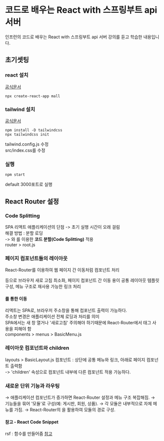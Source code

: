 # 코드로 배우는 React with 스프링부트 api 서버
인프런의 코드로 배우는 React with 스프링부트 api 서버 강의를 듣고 학습한 내용입니다.

## 초기셋팅
### react 설치
[공식문서](https://react.dev/learn/start-a-new-react-project#nextjs-pages-router)  
~~~
npx create-react-app mall
~~~

### tailwind 설치
[공식문서](https://tailwindcss.com/docs/guides/create-react-app)  
~~~
npm install -D tailwindcss
npx tailwindcss init
~~~
tailwind.config.js 수정  
src/index.css를 수정  

### 실행
~~~
npm start 
~~~
default 3000포트로 실행


## React Router 설정
### Code Splitting
SPA 리액트 애플리케이션의 단점 -> 초기 실행 시간이 오래 걸림  
해결 방법 : 분할 로딩  
-> <Suspense>와 <Lazy>를 이용한 **코드 분할(Code Splitting)** 적용  
router > root.js

### 페이지 컴포넌트들의 레이아웃
React-Router를 이용하여 웹 페이지 간 이동처럼 컴포넌트 처리  
<Link> 등으로 브라우저 새로 고침 최소화, 페이지 컴포넌트 간 이동 용이  
공통 레이아웃 템플릿 구성, 메뉴 구조로 재사용 가능한 링크 처리  

#### <Link>를 통한 이동
리액트는 SPA로, 브라우저 주소창을 통해 컴포넌트 출력이 가능하다.  
주소창 변경은 애플리케이션 전체 로딩과 처리를 의미  
SPA에서는 새 창 열거나 '새로고침' 주의해야 하기때문에 React-Router에서 <a> 태그 사용을 피해야 함  
components > menus > BasicMenu.js  

### 레이아웃 컴포넌트와 children
layouts > BasicLayout.js 컴포넌트 : 상단에 공통 메뉴와 링크, 아래로 페이지 컴포넌트 출력함  
-> 'children' 속성으로 컴포넌트 내부에 다른 컴포넌트 적용 가능하다.  

### 새로운 단위 기능과 라우팅
→ 애플리케이션 컴포넌트가 증가하면 React-Router 설정과 메뉴 구조 복잡해짐.
→ 기능들을 묶어 '모듈'로 구성(예: 게시판, 회원, 상품).
→ 각 모듈은 내부적으로 자체 메뉴를 가짐.
→ React-Router의 <Outlet>을 활용하여 모듈의 경로 구성.

#### 참고 - React Code Snippet
rsf : 함수를 만들어줌
[참고](https://www.hanl.tech/blog/vs-code-react-time-awesome-snippets/)